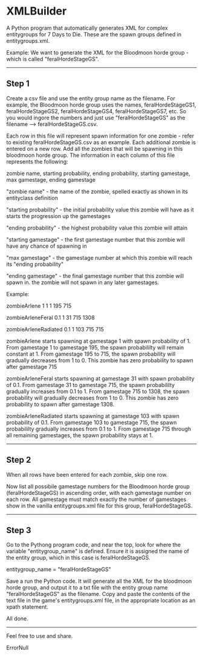 # XMLBuilder
A Python program that automatically generates XML for complex entitygroups for 7 Days to Die. These are the spawn groups defined in entitygroups.xml.

Example: We want to generate the XML for the Bloodmoon horde group - which is called "feralHordeStageGS".

--------
 Step 1
--------

Create a csv file and use the entity group name as the filename. For example, the Bloodmoon horde group uses the names, feralHordeStageGS1, feralHordeStageGS2, feralHordeStageGS4, feralHordeStageGS7, etc. So you would ingore the numbers and just use "feralHordeStageGS" as the filename --> feralHordeStageGS.csv.

Each row in this file will represent spawn information for one zombie - refer to existing feralHordeStageGS.csv as an example. Each additional zombie is entered on a new row. Add all the zombies that will be spawning in this bloodmoon horde group. The information in each column of this file represents the following:

zombie name, starting probability, ending probability, starting gamestage, max gamestage, ending gamestage

"zombie name" - the name of the zombie, spelled exactly as shown in its entityclass definition

"starting probability" - the initial probability value this zombie will have as it starts the progression up the gamestages

"ending probability" - the highest probability value this zombie will attain

"starting gamestage" - the first gamestage number that this zombie will have any chance of spawning in

"max gamestage" - the gamestage number at which this zombie will reach its "ending probability"

"ending gamestage" - the final gamestage number that this zombie will spawn in. the zombie will not spawn in any later gamestages.

Example:

zombieArlene	        1	    1	  1	    195	  715

zombieArleneFeral	    0.1	  1	  31	  715	  1308

zombieArleneRadiated	0.1	  1	  103	  715	  715

zombieArlene starts spawning at gamestage 1 with spawn probability of 1. 
From gamestage 1 to gamestage 195, the spawn probabililty will remain constant at 1.
From gamestage 195 to 715, the spawn probability will gradually decreases from 1 to 0.
This zombie has zero probability to spawn after gamestage 715

zombieArleneFeral starts spawning at gamestage 31 with spawn probability of 0.1. 
From gamestage 31 to gamestage 715, the spawn probabililty gradually increases from 0.1 to 1.
From gamestage 715 to 1308, the spawn probability will gradually decreases from 1 to 0.
This zombie has zero probability to spawn after gamestage 1308.

zombieArleneRadiated starts spawning at gamestage 103 with spawn probability of 0.1. 
From gamestage 103 to gamestage 715, the spawn probabililty gradually increases from 0.1 to 1.
From gamestage 715 through all remaining gamestages, the spawn probability stays at 1.

--------
 Step 2
--------

When all rows have been entered for each zombie, skip one row.

Now list all possibile gamestage numbers for the Bloodmoon horde group (feralHordeStageGS) in ascending order, with each gamestage number on each row. All gamestage must match exactly the number of gamestages show in the vanilla entitygroups.xml file for this group, feralHordeStageGS.

--------
 Step 3
--------

Go to the Pythong program code, and near the top, look for where the variable "entitygroup_name" is defined. Ensure it is assigned the name of the entity group, which in this case is feralHordeStageGS.

entitygroup_name = "feralHordeStageGS"

Save a run the Python code. It will generate all the XML for the bloodmoon horde group, and output it to a txt file with the entity group name "feralHordeStageGS" as the filename. Copy and paste the contents of the text file in the game's entitygroups.xml file, in the appropriate location as an xpath <append> statement.
  
All done.

-----
Feel free to use and share.

ErrorNull
